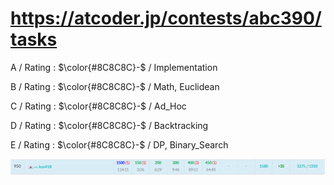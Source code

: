 # https://atcoder.jp/contests/abc390/tasks

A / Rating : $\color{#8C8C8C}-$ / Implementation

B / Rating : $\color{#8C8C8C}-$ / Math, Euclidean

C / Rating : $\color{#8C8C8C}-$ / Ad_Hoc

D / Rating : $\color{#8C8C8C}-$ / Backtracking

E / Rating : $\color{#8C8C8C}-$ / DP, Binary_Search

![My Image](https://github.com/kss418/Atcoder/blob/main/ABC/Images/Standings/390.png)
